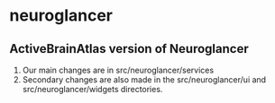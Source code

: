 # neuroglancer
## ActiveBrainAtlas version of Neuroglancer
1. Our main changes are in src/neuroglancer/services
2. Secondary changes are also made in the src/neuroglancer/ui and src/neuroglancer/widgets directories.

